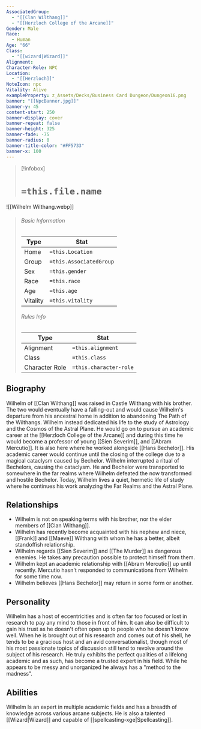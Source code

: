 ```yaml
---
AssociatedGroup:
  - "[[Clan Wilthang]]"
  - "[[Herzloch College of the Arcane]]"
Gender: Male
Race:
  - Human
Age: "66"
Class:
  - "[[wizard|Wizard]]"
Alignment: 
Character-Role: NPC
Location:
  - "[[Herzloch]]"
NoteIcon: npc
Vitality: Alive
exampleProperty: z_Assets/Decks/Business Card Dungeon/Dungeon16.png
banner: "[[NpcBanner.jpg]]"
banner-y: 45
content-start: 250
banner-display: cover
banner-repeat: false
banner-height: 325
banner-fade: -75
banner-radius: 0
banner-title-color: "#FF5733"
banner-x: 100
---
```




> [!infobox]
> # `=this.file.name`
![[Wilhelm Wilthang.webp]]
> ###### Basic Information
> Type |  Stat |
> ---|---|
> Home | `=this.Location` |
> Group | `=this.AssociatedGroup` |
> Sex | `=this.gender` |
> Race | `=this.race` |
> Age | `=this.age` |
> Vitality | `=this.vitality` |
> ###### Rules Info
> Type |  Stat |
> ---|---|
> Alignment | `=this.alignment` |
> Class | `=this.class` |
> Character Role | `=this.character-role` |

## Biography

Wilhelm of [[Clan Wilthang]] was raised in Castle Wilthang with his brother. The two would eventually have a falling-out and would cause Wilhelm's departure from his ancestral home in addition to abandoning The Path of the Wilthangs. Wilhelm instead dedicated his life to the study of Astrology and the Cosmos of the Astral Plane. He would go on to pursue an academic career at the [[Herzloch College of the Arcane]] and during this time he would become a professor of  young [[Sien Severim]], and [[Abram Mercutio]]. It is also here where he worked alongside [[Hans Bechelor]]. His academic career would continue until the closing of the college due to a magical cataclysm caused by Bechelor. Wilhelm interrupted a ritual of Bechelors, causing the cataclysm. He and Bechelor were transported to somewhere in the far realms where Wilhelm defeated the now transformed and hostile Bechelor. Today, Wilhelm lives a quiet, hermetic life of study where he continues his work analyzing the Far Realms and the Astral Plane.

## Relationships

- Wilhelm is not on speaking terms with his brother, nor the elder members of [[Clan Wilthang]].
- Wilhelm has recently become acquainted with his nephew and niece, [[Frank]] and [[Maeve]] Wilthang with whom he has a better, albeit standoffish relationship.
- Wilhelm regards [[Sien Severim]] and [[The Murder]] as dangerous enemies. He takes any precaution possible to protect himself from them.
- Wilhelm kept an academic relationship with [[Abram Mercutio]] up until recently. Mercutio hasn't responded to communications from Wilhelm for some time now.
- Wilhelm believes [[Hans Bechelor]] may return in some form or another.

## Personality

Wilhelm has a host of eccentricities and is often far too focused or lost in research to pay any mind to those in front of him. It can also be difficult to gain his trust as he doesn't often open up to people who he doesn't know well. When he is brought out of his research and comes out of his shell, he tends to be a gracious host and an avid conversationalist, though most of his most passionate topics of discussion still tend to revolve around the subject of his research. He truly exhibits the perfect qualities of a lifelong academic and as such, has become a trusted expert in his field. While he appears to be messy and unorganized he always has a "method to the madness".

## Abilities

Wilhelm Is an expert in multiple academic fields and has a breadth of knowledge across various arcane subjects. He is also a talented [[Wizard|Wizard]] and capable of [[spellcasting-xge|Spellcasting]].